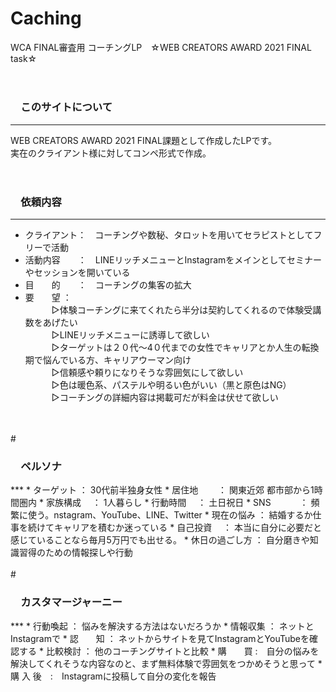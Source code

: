 

# Caching
WCA FINAL審査用 コーチングLP　☆WEB CREATORS AWARD 2021 FINAL task☆  
<br>   
# <h3>　このサイトについて</h3>  
***  
 WEB CREATORS AWARD 2021 FINAL課題として作成したLPです。<br>
実在のクライアント様に対してコンペ形式で作成。
<br>
<br>
# <h3>　依頼内容</h3>  
***  
* クライアント：　コーチングや数秘、タロットを用いてセラピストとしてフリーで活動
* 活動内容　　：　LINEリッチメニューとInstagramをメインとしてセミナーやセッションを開いている  
* 目　　的　　：　コーチングの集客の拡大   
* 要　　望 ：   
　　　▷体験コーチングに来てくれたら半分は契約してくれるので体験受講数をあげたい<br>
　　　▷LINEリッチメニューに誘導して欲しい<br>
　　　▷ターゲットは２０代〜4０代までの女性でキャリアとか人生の転換期で悩んでいる方、キャリアウーマン向け<br>
　　　▷信頼感や頼りになりそうな雰囲気にして欲しい<br>
　　　▷色は暖色系、パステルや明るい色がいい（黒と原色はNG）<br>
　　　▷コーチングの詳細内容は掲載可だが料金は伏せて欲しい<br>
 <br>
<br>
# <h3>　ペルソナ</h3>  
***  
* ターゲット ： 30代前半独身女性 
* 居住地　　 ： 関東近郊 都市部から1時間圏内
* 家族構成 　： 1人暮らし
* 行動時間 　： 土日祝日  
* SNS　　　 ： 頻繁に使う。nstagram、YouTube、LINE、Twitter
* 現在の悩み ： 結婚するか仕事を続けてキャリアを積むか迷っている  
* 自己投資　 ： 本当に自分に必要だと感じていることなら毎月5万円でも出せる。
* 休日の過ごし方 ： 自分磨きや知識習得のための情報探しや行動
<br>
<br>
# <h3>　カスタマージャーニー</h3>  
***  
* 行動喚起 ： 悩みを解決する方法はないだろうか
* 情報収集 ： ネットとInstagramで  
* 認　　知 ： ネットからサイトを見てInstagramとYouTubeを確認する 
* 比較検討 ： 他のコーチングサイトと比較
* 購　　買  :　自分の悩みを解決してくれそうな内容なのと、まず無料体験で雰囲気をつかめそうと思って
* 購 入 後　:　Instagramに投稿して自分の変化を報告
<br>
<br>

















